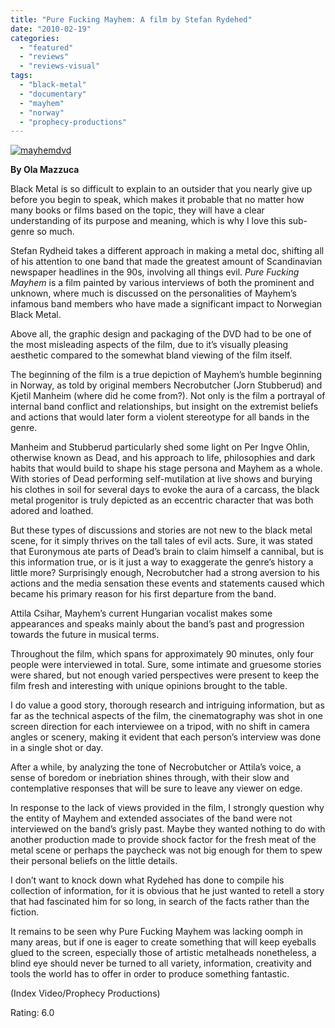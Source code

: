 ```yaml
---
title: "Pure Fucking Mayhem: A film by Stefan Rydehed"
date: "2010-02-19"
categories: 
  - "featured"
  - "reviews"
  - "reviews-visual"
tags: 
  - "black-metal"
  - "documentary"
  - "mayhem"
  - "norway"
  - "prophecy-productions"
---
```


[![mayhemdvd](http://www.hellbound.ca/wp-content/uploads/2010/02/mayhemdvd.jpg "mayhemdvd")](http://www.hellbound.ca/wp-content/uploads/2010/02/mayhemdvd.jpg)

**By Ola Mazzuca**

Black Metal is so difficult to explain to an outsider that you nearly give up before you begin to speak, which makes it probable that no matter how many books or films based on the topic, they will have a clear understanding of its purpose and meaning, which is why I love this sub-genre so much.

Stefan Rydheid takes a different approach in making a metal doc, shifting all of his attention to one band that made the greatest amount of Scandinavian newspaper headlines in the 90s, involving all things evil. _Pure Fucking Mayhem_ is a film painted by various interviews of both the prominent and unknown, where much is discussed on the personalities of Mayhem’s infamous band members who have made a significant impact to Norwegian Black Metal.

Above all, the graphic design and packaging of the DVD had to be one of the most misleading aspects of the film, due to it’s visually pleasing aesthetic compared to the somewhat bland viewing of the film itself.

The beginning of the film is a true depiction of Mayhem’s humble beginning in Norway, as told by original members Necrobutcher (Jorn Stubberud) and Kjetil Manheim (where did he come from?). Not only is the film a portrayal of internal band conflict and relationships, but insight on the extremist beliefs and actions that would later form a violent stereotype for all bands in the genre.

Manheim and Stubberud particularly shed some light on Per Ingve Ohlin, otherwise known as Dead, and his approach to life, philosophies and dark habits that would build to shape his stage persona and Mayhem as a whole. With stories of Dead performing self-mutilation at live shows and burying his clothes in soil for several days to evoke the aura of a carcass, the black metal progenitor is truly depicted as an eccentric character that was both adored and loathed.

But these types of discussions and stories are not new to the black metal scene, for it simply thrives on the tall tales of evil acts. Sure, it was stated that Euronymous ate parts of Dead’s brain to claim himself a cannibal, but is this information true, or is it just a way to exaggerate the genre’s history a little more? Surprisingly enough, Necrobutcher had a strong aversion to his actions and the media sensation these events and statements caused which became his primary reason for his first departure from the band.

Attila Csihar, Mayhem’s current Hungarian vocalist makes some appearances and speaks mainly about the band’s past and progression towards the future in musical terms.

Throughout the film, which spans for approximately 90 minutes, only four people were interviewed in total. Sure, some intimate and gruesome stories were shared, but not enough varied perspectives were present to keep the film fresh and interesting with unique opinions brought to the table.

I do value a good story, thorough research and intriguing information, but as far as the technical aspects of the film, the cinematography was shot in one screen direction for each interviewee on a tripod, with no shift in camera angles or scenery, making it evident that each person’s interview was done in a single shot or day.

After a while, by analyzing the tone of Necrobutcher or Attila’s voice, a sense of boredom or inebriation shines through, with their slow and contemplative responses that will be sure to leave any viewer on edge.

In response to the lack of views provided in the film, I strongly question why the entity of Mayhem and extended associates of the band were not interviewed on the band’s grisly past. Maybe they wanted nothing to do with another production made to provide shock factor for the fresh meat of the metal scene or perhaps the paycheck was not big enough for them to spew their personal beliefs on the little details.

I don’t want to knock down what Rydehed has done to compile his collection of information, for it is obvious that he just wanted to retell a story that had fascinated him for so long, in search of the facts rather than the fiction.

It remains to be seen why Pure Fucking Mayhem was lacking oomph in many areas, but if one is eager to create something that will keep eyeballs glued to the screen, especially those of artistic metalheads nonetheless, a blind eye should never be turned to all variety, information, creativity and tools the world has to offer in order to produce something fantastic.

(Index Video/Prophecy Productions)

Rating: 6.0
